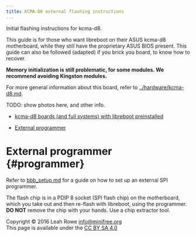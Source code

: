 ```yaml
---
title: KCMA-D8 external flashing instructions 
...
```


Initial flashing instructions for kcma-d8.

This guide is for those who want libreboot on their ASUS kcma-d8
motherboard, while they still have the proprietary ASUS BIOS present.
This guide can also be followed (adapted) if you brick you board, to
know how to recover.

**Memory initialization is still problematic, for some modules. We
recommend avoiding Kingston modules.**

For more general information about this board, refer to
[../hardware/kcma-d8.md](../hardware/kcma-d8.md).

TODO: show photos here, and other info.

-   [kcma-d8 boards (and full systems) with libreboot
    preinstalled](#preinstall)

-   [External programmer](#programmer)

External programmer {#programmer}
===================

Refer to [bbb\_setup.md](bbb_setup.md) for a guide on how to set up
an external SPI programmer.

The flash chip is in a PDIP 8 socket (SPI flash chip) on the
motherboard, which you take out and then re-flash with libreboot, using
the programmer. **DO NOT** remove the chip with your hands. Use a chip
extractor tool.

Copyright © 2016 Leah Rowe <info@minifree.org>\
This page is available under the [CC BY SA 4.0](../cc-by-sa-4.0.txt)
